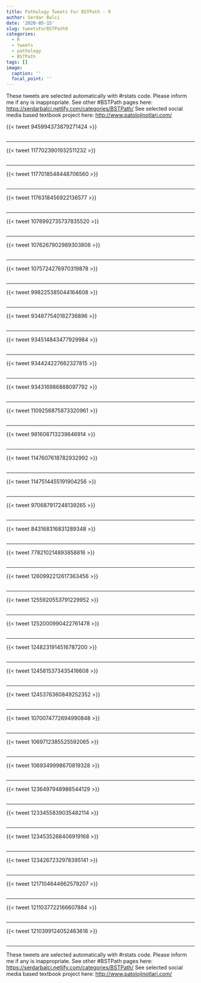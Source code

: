 ```yaml
---
title: Pathology Tweets For BSTPath - 9
author: Serdar Balci
date: '2020-05-15'
slug: tweetsForBSTPath9
categories:
  - R
  - tweets
  - pathology
  - BSTPath
tags: []
image:
  caption: ''
  focal_point: ''
---
```



These tweets are selected automatically with #rstats code. Please inform me if any is inappropriate.
See other #BSTPath pages here: https://serdarbalci.netlify.com/categories/BSTPath/ 
See selected social media based textbook project here: http://www.patolojinotlari.com/

{{< tweet 945994373879271424 >}}
<br>
<br>
<hr>
{{< tweet 1177023901932511232 >}}
<br>
<br>
<hr>
{{< tweet 1177018548448706560 >}}
<br>
<br>
<hr>
{{< tweet 1176318456922136577 >}}
<br>
<br>
<hr>
{{< tweet 1076992735737835520 >}}
<br>
<br>
<hr>
{{< tweet 1076267902989303808 >}}
<br>
<br>
<hr>
{{< tweet 1075724276970319878 >}}
<br>
<br>
<hr>
{{< tweet 998225385044164608 >}}
<br>
<br>
<hr>
{{< tweet 934877540182736896 >}}
<br>
<br>
<hr>
{{< tweet 934514843477929984 >}}
<br>
<br>
<hr>
{{< tweet 934424227662327815 >}}
<br>
<br>
<hr>
{{< tweet 934316986888097792 >}}
<br>
<br>
<hr>
{{< tweet 1109256875873320961 >}}
<br>
<br>
<hr>
{{< tweet 981608713239846914 >}}
<br>
<br>
<hr>
{{< tweet 1147607618782932992 >}}
<br>
<br>
<hr>
{{< tweet 1147514455191904256 >}}
<br>
<br>
<hr>
{{< tweet 970687917248139265 >}}
<br>
<br>
<hr>
{{< tweet 843168316831289348 >}}
<br>
<br>
<hr>
{{< tweet 778210214893858816 >}}
<br>
<br>
<hr>
{{< tweet 1260992212617363456 >}}
<br>
<br>
<hr>
{{< tweet 1255920553791229952 >}}
<br>
<br>
<hr>
{{< tweet 1252000990422761478 >}}
<br>
<br>
<hr>
{{< tweet 1248231914516787200 >}}
<br>
<br>
<hr>
{{< tweet 1245815373435416608 >}}
<br>
<br>
<hr>
{{< tweet 1245376360849252352 >}}
<br>
<br>
<hr>
{{< tweet 1070074772694990848 >}}
<br>
<br>
<hr>
{{< tweet 1069712385525592065 >}}
<br>
<br>
<hr>
{{< tweet 1069349998670819328 >}}
<br>
<br>
<hr>
{{< tweet 1236497948986544129 >}}
<br>
<br>
<hr>
{{< tweet 1233455839035482114 >}}
<br>
<br>
<hr>
{{< tweet 1234535268406919168 >}}
<br>
<br>
<hr>
{{< tweet 1234267232978395141 >}}
<br>
<br>
<hr>
{{< tweet 1217104644662579207 >}}
<br>
<br>
<hr>
{{< tweet 1211037722166607884 >}}
<br>
<br>
<hr>
{{< tweet 1210399124052463616 >}}
<br>
<br>
<hr>


These tweets are selected automatically with #rstats code. Please inform me if any is inappropriate.
See other #BSTPath pages here: https://serdarbalci.netlify.com/categories/BSTPath/ 
See selected social media based textbook project here: http://www.patolojinotlari.com/
